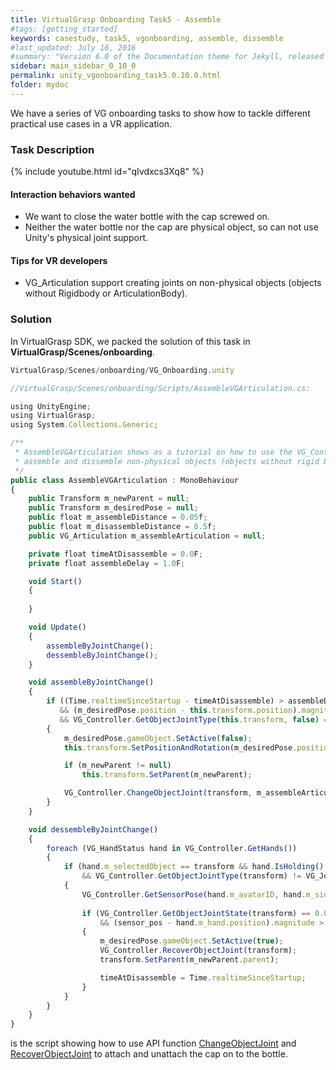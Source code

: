 ```yaml
---
title: VirtualGrasp Onboarding Task5 - Assemble 
#tags: [getting_started]
keywords: casestudy, task5, vgonboarding, assemble, dissemble
#last_updated: July 16, 2016
#summary: "Version 6.0 of the Documentation theme for Jekyll, released July 4, 2016, implements relative links so you can view the files offline or on any server without configuring urls and baseurls. Additionally, you can store pages in subdirectories. Templates for alerts and images are available."
sidebar: main_sidebar_0_10_0
permalink: unity_vgonboarding_task5.0.10.0.html
folder: mydoc
---
```


We have a series of VG onboarding tasks to show how to tackle different practical use cases in a VR application.

### Task Description

{% include youtube.html id="qIvdxcs3Xq8" %}

#### Interaction behaviors wanted

* We want to close the water bottle with the cap screwed on. 
* Neither the water bottle nor the cap are physical object, so can not use Unity's physical joint support.

#### Tips for VR developers

* VG_Articulation support creating joints on non-physical objects (objects without Rigidbody or ArticulationBody).


### Solution

In VirtualGrasp SDK, we packed the solution of this task in **VirtualGrasp/Scenes/onboarding**.

```js
VirtualGrasp/Scenes/onboarding/VG_Onboarding.unity
````

```js
//VirtualGrasp/Scenes/onboarding/Scripts/AssembleVGArticulation.cs:

using UnityEngine;
using VirtualGrasp;
using System.Collections.Generic;

/** 
 * AssembleVGArticulation shows as a tutorial on how to use the VG_Controller.ChangeObjectJoint function for
 * assemble and dissemble non-physical objects (objects without rigid body or articulation body).
 */
public class AssembleVGArticulation : MonoBehaviour
{
    public Transform m_newParent = null;
    public Transform m_desiredPose = null;
    public float m_assembleDistance = 0.05f;
    public float m_disassembleDistance = 0.5f;
    public VG_Articulation m_assembleArticulation = null;

    private float timeAtDisassemble = 0.0F;
    private float assembleDelay = 1.0F;

    void Start()
    {
        
    }

    void Update()
    {
        assembleByJointChange();
        dessembleByJointChange();
    }

    void assembleByJointChange()
    {
        if ((Time.realtimeSinceStartup - timeAtDisassemble) > assembleDelay
           && (m_desiredPose.position - this.transform.position).magnitude < m_assembleDistance
           && VG_Controller.GetObjectJointType(this.transform, false) == VG_JointType.FLOATING)
        {
            m_desiredPose.gameObject.SetActive(false);
            this.transform.SetPositionAndRotation(m_desiredPose.position, m_desiredPose.rotation);

            if (m_newParent != null)
                this.transform.SetParent(m_newParent);

            VG_Controller.ChangeObjectJoint(transform, m_assembleArticulation);
        }
    }

    void dessembleByJointChange()
    {
        foreach (VG_HandStatus hand in VG_Controller.GetHands())
        {
            if (hand.m_selectedObject == transform && hand.IsHolding()
                && VG_Controller.GetObjectJointType(transform) != VG_JointType.FLOATING)
            {
                VG_Controller.GetSensorPose(hand.m_avatarID, hand.m_side, out Vector3 sensor_pos, out Quaternion sensor_rot);
               
                if (VG_Controller.GetObjectJointState(transform) == 0.0f
                    && (sensor_pos - hand.m_hand.position).magnitude > m_disassembleDistance)
                {
                    m_desiredPose.gameObject.SetActive(true);
                    VG_Controller.RecoverObjectJoint(transform);
                    transform.SetParent(m_newParent.parent);

                    timeAtDisassemble = Time.realtimeSinceStartup;
                }
            }
        }
    }
}

````

is the script showing how to use API function [ChangeObjectJoint](virtualgrasp_unityapi.0.10.0.html#changeobjectjoint) and [RecoverObjectJoint](virtualgrasp_unityapi.0.10.0.html#recoverobjectjoint) to attach and unattach the cap on to the bottle. 